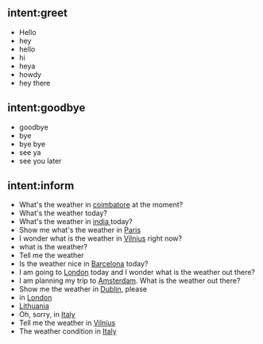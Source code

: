 ## intent:greet
- Hello
- hey
- hello
- hi
- heya
- howdy
- hey there

## intent:goodbye
- goodbye
- bye
- bye bye
- see ya
- see you later

## intent:inform
- What's the weather in [coimbatore]() at the moment?
- What's the weather today?
- What's the weather in [india ]()today?
- Show me what's the weather in [Paris](location)
- I wonder what is the weather in [Vilnius](location) right now?
- what is the weather?
- Tell me the weather
- Is the weather nice in [Barcelona](location) today?
- I am going to [London](location) today and I wonder what is the weather out there?
- I am planning my trip to [Amsterdam](location). What is the weather out there?
- Show me the weather in [Dublin](location), please
- in [London](location)
- [Lithuania](location)
- Oh, sorry, in [Italy](location)
- Tell me the weather in [Vilnius](location)
- The weather condition in [Italy](location)
